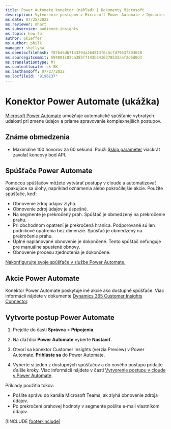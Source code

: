 ```yaml
---
title: Power Automate konektor (náhľad) | Dokumenty Microsoft
description: Vytvorenie postupov v Microsoft Power Automate z Dynamics 365 Customer Insights.
ms.date: 07/25/2022
ms.reviewer: mhart
ms.subservice: audience-insights
ms.topic: how-to
author: pkieffer
ms.author: philk
manager: shellyha
ms.openlocfilehash: f87bd6db7143294a264813f6c5c7d7963f303628
ms.sourcegitcommit: 594081c82ca385f7143b3416378533aaf2d6d0d3
ms.translationtype: MT
ms.contentlocale: sk-SK
ms.lasthandoff: 07/27/2022
ms.locfileid: "9196137"
---
```

# <a name="power-automate-connector-preview"></a>Konektor Power Automate (ukážka)

[Microsoft Power Automate](https://flow.microsoft.com/) umožňuje automatické spúšťanie vybratých udalostí pri zmene údajov a priame spravovanie komplexnejších postupov.

## <a name="known-limitations"></a>Známe obmedzenia

- Maximálne 100 hovorov za 60 sekúnd. Použi [$skip parameter](/connectors/customerinsights/#get-items-from-an-entity) viackrát zavolať koncový bod API.

## <a name="power-automate-triggers"></a>Spúšťače Power Automate

Pomocou spúšťačov môžete vytvárať postupy v cloude a automatizovať opakujúce sa úlohy, napríklad oznámenia alebo pokročilejšie akcie. Použite spúšťače, keď:

- Obnovenie zdroj údajov zlyhá.
- Obnovenie zdroj údajov je úspešné.
- Na segmente je prekročený prah. Spúšťač je obmedzený na prekročenie prahu.
- Pri obchodnom opatrení je prekročená hranica. Podporované sú len podnikové opatrenia bez dimenzie. Spúšťač je obmedzený na prekročenie prahu.
- Úplné naplánované obnovenie je dokončené. Tento spúšťač nefunguje pre manuálne spustené obnovy.
- Obnovenie procesu zjednotenia je dokončené.

[Nakonfigurujte svoje spúšťače v službe Power Automate.](https://flow.microsoft.com/connectors/shared_customerinsights/dynamics-365-customer-insights-connector/)

## <a name="power-automate-actions"></a>Akcie Power Automate

Konektor Power Automate poskytuje iné akcie ako dostupné spúšťače. Viac informácií nájdete v dokumente [Dynamics 365 Customer Insights Connector](/connectors/customerinsights/).

## <a name="create-a-power-automate-flow"></a>Vytvorte postup Power Automate

1. Prejdite do časti **Správca** > **Pripojenia**.

1. Na dlaždici **Power Automate** vyberte **Nastaviť**.

1. Otvorí sa konektor Customer Insights (verzia Preview) v Power Automate. **Prihláste sa** do Power Automate.

1. Vyberte si jeden z dostupných spúšťačov a do nového postupu pridajte ďalšie kroky. Viac informácií nájdete v časti [Vytvorenie postupu v cloude v Power Automate](/power-automate/get-started-logic-flow).

Príklady použitia tokov: 
- Pošlite správu do kanála Microsoft Teams, ak zlyhá obnovenie zdroja údajov. 
- Po prekročení prahovej hodnoty v segmente pošlite e-mail vlastníkom údajov.

[!INCLUDE [footer-include](includes/footer-banner.md)]
